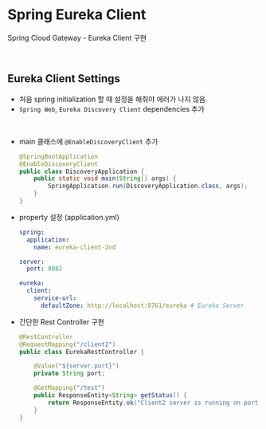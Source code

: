 # Spring Eureka Client

Spring Cloud Gateway - Eureka Client 구현

<br/>

## Eureka Client Settings

- 처음 spring initialization 할 때 설정을 해줘야 에러가 나지 않음.
- `Spring Web`, `Eureka Discovery Client` dependencies 추가

<br/>

- main 클래스에 `@EnableDiscoveryClient` 추가
  ```java
  @SpringBootApplication
  @EnableDiscoveryClient
  public class DiscoveryApplication {
      public static void main(String[] args) {
          SpringApplication.run(DiscoveryApplication.class, args);
      }
  }
  ```
  
- property 설정 (application.yml)
  ```yaml
  spring:
    application:
      name: eureka-client-2nd

  server:
    port: 8082
  
  eureka:
    client:
      service-url:
        defaultZone: http://localhost:8761/eureka # Eureka Server
  ```

- 간단한 Rest Controller 구현
  ```java
  @RestController
  @RequestMapping("/client2")
  public class EurekaRestController {
  
      @Value("${server.port}")
      private String port;
  
      @GetMapping("/test")
      public ResponseEntity<String> getStatus() {
          return ResponseEntity.ok("Client2 server is running on port : " + port);
      }
  }
  ```
